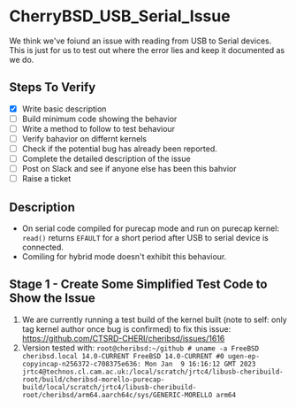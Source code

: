 # CherryBSD_USB_Serial_Issue
We think we've foiund an issue with reading from USB to Serial devices. This is just for us to test out where the error lies and keep it documented as we do.

## Steps To Verify
- [x] Write basic description
- [ ] Build minimum code showing the behavior
- [ ] Write a method to follow to test behaviour
- [ ] Verify bahavior on differnt kernels
- [ ] Check if the potential bug has already been reported.
- [ ] Complete the detailed description of the issue
- [ ] Post on Slack and see if anyone else has been this bahvior
- [ ] Raise a ticket

## Description
- On serial code compiled for purecap mode and run on purecap kernel: `read()` returns `EFAULT` for a short period after USB to serial device is connected.
- Comiling for hybrid mode doesn't exhibit this behaviour.


## Stage 1 - Create Some Simplified Test Code to Show the Issue
1. We are currently running a test build of the kernel built (note to self: only tag kernel author once bug is confirmed) to fix this issue: https://github.com/CTSRD-CHERI/cheribsd/issues/1616
2. Version tested with:
`
root@cheribsd:~/github # uname -a
FreeBSD cheribsd.local 14.0-CURRENT FreeBSD 14.0-CURRENT #0 ugen-ep-copyincap-n256372-c708375e636: Mon Jan  9 16:16:12 GMT 2023     jrtc4@technos.cl.cam.ac.uk:/local/scratch/jrtc4/libusb-cheribuild-root/build/cheribsd-morello-purecap-build/local/scratch/jrtc4/libusb-cheribuild-root/cheribsd/arm64.aarch64c/sys/GENERIC-MORELLO arm64
`
